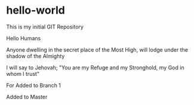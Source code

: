 # hello-world
This is my initial GIT Repository

Hello Humans

Anyone dwelling in the secret place of the Most High, will lodge under the shadow of the Almighty

I will say to Jehovah; "You are my Refuge and my Stronghold, my God in whom I trust"

For
Added to Branch 1

Added to Master
